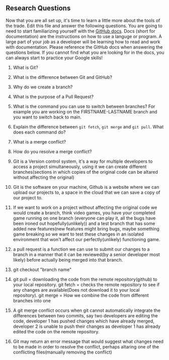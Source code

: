 ## Research Questions 

Now that you are all set up, it's time to learn a little more about the tools of the trade. Edit this file and answer the following questions. You are going to need to start familiarizing yourself with the [GitHub docs](https://docs.github.com/en). Docs (short for documentation) are the instructions on how to use a languge or program. A large part of your job as a developer will be learning how to read and work with documentation. Please reference the GitHub docs when answering the questions below. If you cannot find what you are looking for in the docs, you can always start to practice your Google skills!

1. What is Git?
2. What is the difference between Git and GitHub?
3. Why do we create a branch?
4. What is the purpose of a Pull Request?
5. What is the command you can use to switch between branches? For example you are working on the FIRSTNAME-LASTNAME branch and you want to switch back to main.
6. Explain the difference between `git fetch`, `git merge` and `git pull`. What does each command do?
7. What is a merge conflict?
8. How do you resolve a merge conflict?



1. Git is a Version control system, it's a way for multiple developers to access a project simultaneously, using it we can
create different branches(sections in which copies of the original code can be altared without affecting the original)
2. Git
is the software on your machine, Github is a website where we can upload our projects to, a space in the cloud that we can
save a copy of our project to.
3. If we want to work on a project without affecting the original code we would create a
branch, think video games, you have your completed game running on one branch (everyone can play it, all the bugs have been
ironed out hopefully(unlikely)) and a test branch that has some added new features(new features might bring bugs, maybe
something game breaking so we want to test these changes in an isolated environment that won't affect our perfectly(unlikely)
functioning game.
4. a pull request is a function we can use to submit our changes to a branch in a manner that it can be
reviewed(by a senior developer most likely) before actually being merged into that branch.
5. git checkout "branch name"
6. git pull = downloading the code from the remote repository(github) to your local repository. git fetch = checks the remote
repository to see if any changes are available(Does not download it to your local repository). git merge = How we combine the
code from different branches into one
7. A git merge conflict occurs when git cannot automatically integrate the differences
between two commits, say two developers are editing the code, developer 1 has pushed changes which have already merged,
developer 2 is unable to push their changes as developer 1 has already edited the code on the remote repository.
8. Git may return an error message that would suggest what changes need to be made in order to resolve the conflict, perhaps altaring one of the conflicting files(manually removing the conflict)

